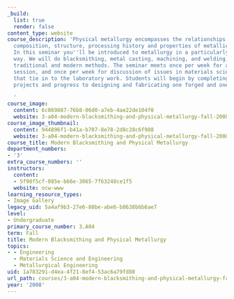 ```yaml
---
_build:
  list: true
  render: false
content_type: website
course_description: 'Physical metallurgy encompasses the relationships between the
  composition, structure, processing history and properties of metallic materials.
  In this seminar you''ll be introduced to metallurgy in a particularly "physical"
  way. We will do blacksmithing, metal casting, machining, and welding, using both
  traditional and modern methods. The seminar meets once per week for an evening laboratory
  session, and once per week for discussion of issues in materials science and engineering
  that tie in to the laboratory work. Students will begin by completing some specified
  projects and progress to designing and fabricating one forged and one cast piece.

  '
course_image:
  content: 6c869887-76b8-06d0-a7eb-4ae22de104f0
  website: 3-a04-modern-blacksmithing-and-physical-metallurgy-fall-2008
course_image_thumbnail:
  content: 944896f1-b41a-b707-8e78-2d8c28c6f988
  website: 3-a04-modern-blacksmithing-and-physical-metallurgy-fall-2008
course_title: Modern Blacksmithing and Physical Metallurgy
department_numbers:
- '3'
extra_course_numbers: ''
instructors:
  content:
  - 5f98f5cf-085e-b66e-3065-7f63248ce1f5
  website: ocw-www
learning_resource_types:
- Image Gallery
legacy_uid: 5a4af9b3-27e6-88be-abe6-b8638b6b6ae7
level:
- Undergraduate
primary_course_number: 3.A04
term: Fall
title: Modern Blacksmithing and Physical Metallurgy
topics:
- - Engineering
  - Materials Science and Engineering
  - Metallurgical Engineering
uid: 1a783291-d4ea-4f21-8ef4-53ac6a79fd80
url_path: courses/3-a04-modern-blacksmithing-and-physical-metallurgy-fall-2008
year: '2008'
---
```

